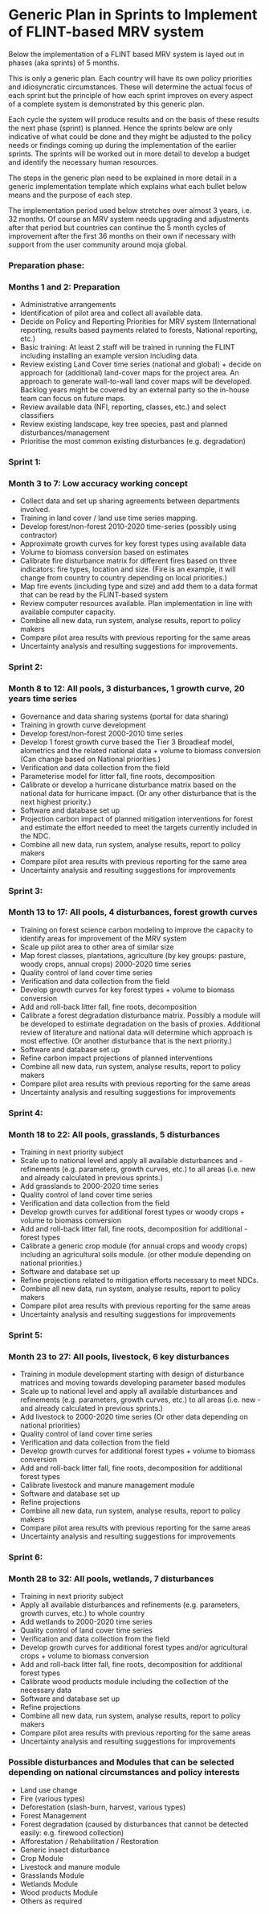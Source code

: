 # Generic Plan in Sprints to Implement of FLINT-based MRV system 

Below the implementation of a FLINT based MRV system is layed out in phases (aka sprints) of 5 months. 

This is only a generic plan. Each country will have its own policy priorities and idiosyncratic circumstances. These will determine the actual focus of each sprint but the principle of how each sprint improves on every aspect of a complete system is demonstrated by this generic plan.

Each cycle the system will produce results and on the basis of these results the next phase (sprint) is planned. Hence the sprints below are only indicative of what could be done and they might be adjusted to the policy needs or findings coming up during the implementation of the earlier sprints. The sprints will be worked out in more detail to develop a budget and identify the necessary human resources.

The steps in the generic plan need to be explained in more detail in a generic implementation template which explains what each bullet below means and the purpose of each step.

The implementation period used below stretches over almost 3 years, i.e. 32 months. Of course an MRV system needs upgrading and adjustments after that period but countries can continue the 5 month cycles of improvement after the first 36 months on their own if necessary with support from the user community around moja global.

### Preparation phase: 
### Months 1 and 2: Preparation

- Administrative arrangements
- Identification of pilot area and collect all available data. 
- Decide on Policy and Reporting Priorities for MRV system (International reporting, results based payments related to forests, National reporting, etc.)
- Basic training: At least 2 staff will be trained in running the FLINT including installing an example version including data.
- Review existing Land Cover time series (national and global) + decide on approach for (additional) land-cover maps for the project area. An approach to generate wall-to-wall land cover maps will be developed. Backlog years might be covered by an external party so the in-house team can focus on future maps.
- Review available data (NFI, reporting, classes, etc.) and select classifiers
- Review existing landscape, key tree species, past and planned disturbances/management
- Prioritise the most common existing disturbances (e.g. degradation)

### Sprint 1:  
### Month 3 to 7: Low accuracy working concept

- Collect data and set up sharing agreements between departments involved.
- Training in land cover / land use time series mapping.
- Develop forest/non-forest 2010-2020 time-series (possibly using contractor)
- Approximate growth curves for key forest types using available data
- Volume to biomass conversion based on estimates
- Calibrate fire disturbance matrix for different fires based on three indicators: fire types, location and size. (Fire is an example, it will change from country to country depending on local priorities.)
- Map fire events (including type and size) and add them to a data format that can be read by the FLINT-based system
- Review computer resources available. Plan implementation in line with available computer capacity.
- Combine all new data, run system, analyse results, report to policy makers
- Compare pilot area results with previous reporting for the same areas
- Uncertainty analysis and resulting suggestions for improvements.

### Sprint 2:  
### Month 8 to 12: All pools, 3 disturbances, 1 growth curve, 20 years time series

- Governance and data sharing systems (portal for data sharing)
- Training in growth curve development
- Develop forest/non-forest 2000-2010 time series
- Develop 1 forest growth curve based the Tier 3 Broadleaf model, alometrics and the related national data + volume to biomass conversion (Can change based on National priorities.)
- Verification and data collection from the field
- Parameterise model for litter fall, fine roots, decomposition
- Calibrate or develop a hurricane disturbance matrix based on the national data for hurricane impact. (Or any other disturbance that is the next highest priority.) 
- Software and database set up
- Projection carbon impact of planned mitigation interventions for forest and estimate the effort needed to meet the targets currently included in the NDC.
- Combine all new data, run system, analyse results, report to policy makers
- Compare pilot area results with previous reporting for the same area
- Uncertainty analysis and resulting suggestions for improvements

### Sprint 3:  
### Month 13 to 17: All pools, 4 disturbances, forest growth curves

- Training on forest science carbon modeling to improve the capacity to identify areas for improvement of the MRV system
- Scale up pilot area to other area of similar size 
- Map forest classes, plantations, agriculture (by key groups: pasture, woody crops, annual crops) 2000-2020 time series
- Quality control of land cover time series
- Verification and data collection from the field
- Develop growth curves for key forest types + volume to biomass conversion
- Add and roll-back litter fall, fine roots, decomposition
- Calibrate a forest degradation disturbance matrix. Possibly a module will be developed to estimate degradation on the basis of proxies. Additional review of literature and national data will determine which approach is most effective. (Or another disturbance that is the next priority.)
- Software and database set up
- Refine carbon impact projections of planned interventions
- Combine all new data, run system, analyse results, report to policy makers
- Compare pilot area results with previous reporting for the same areas
- Uncertainty analysis and resulting suggestions for improvements

### Sprint 4:  
### Month 18 to 22: All pools, grasslands, 5 disturbances

- Training in next priority subject
- Scale up to national level and apply all available disturbances and - refinements (e.g. parameters, growth curves, etc.) to all areas (i.e. new and already calculated in previous sprints.)
- Add grasslands to 2000-2020 time series 
- Quality control of land cover time series
- Verification and data collection from the field
- Develop growth curves for additional forest types or woody crops + volume to biomass conversion 
- Add and roll-back litter fall, fine roots, decomposition for additional - forest types
- Calibrate a generic crop module (for annual crops and woody crops) including an agricultural soils module. (or other module depending on national priorities.)
- Software and database set up
- Refine projections related to mitigation efforts necessary to meet NDCs.
- Combine all new data, run system, analyse results, report to policy makers
- Compare pilot area results with previous reporting for the same areas
- Uncertainty analysis and resulting suggestions for improvements

### Sprint 5:  
### Month 23 to 27: All pools, livestock, 6 key disturbances

- Training in module development starting with design of disturbance matrices and moving towards developing parameter based modules 
- Scale up to national level and apply all available disturbances and refinements (e.g. parameters, growth curves, etc.) to all areas (i.e. new - and already calculated in previous sprints.)
- Add livestock to 2000-2020 time series (Or other data depending on national priorities)
- Quality control of land cover time series
- Verification and data collection from the field
- Develop growth curves for additional forest types + volume to biomass conversion
- Add and roll-back litter fall, fine roots, decomposition for additional  forest types
- Calibrate livestock and manure management module 
- Software and database set up
- Refine projections
- Combine all new data, run system, analyse results, report to policy makers
- Compare pilot area results with previous reporting for the same areas
- Uncertainty analysis and resulting suggestions for improvements

### Sprint 6: 
### Month 28 to 32: All pools, wetlands, 7 disturbances

- Training in next priority subject
- Apply all available disturbances and refinements (e.g. parameters, growth curves, etc.) to whole country
- Add wetlands to 2000-2020 time series 
- Quality control of land cover time series
- Verification and data collection from the field
- Develop growth curves for additional forest types and/or agricultural crops + volume to biomass conversion
- Add and roll-back litter fall, fine roots, decomposition for additional forest types
- Calibrate wood products module including the collection of the necessary data 
- Software and database set up
- Refine projections
- Combine all new data, run system, analyse results, report to policy makers
- Compare pilot area results with previous reporting for the same areas
- Uncertainty analysis and resulting suggestions for improvements

### Possible disturbances and Modules that can be selected depending on national circumstances and policy interests

- Land use change
- Fire (various types)
- Deforestation (slash-burn, harvest, various types) 
- Forest Management
- Forest degradation (caused by disturbances that cannot be detected easily: e.g. firewood collection)
- Afforestation / Rehabilitation / Restoration
- Generic insect disturbance
- Crop Module
- Livestock and manure module
- Grasslands Module
- Wetlands Module
- Wood products Module
- Others as required
